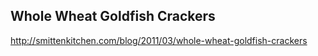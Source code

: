 ## Whole Wheat Goldfish Crackers

http://smittenkitchen.com/blog/2011/03/whole-wheat-goldfish-crackers
